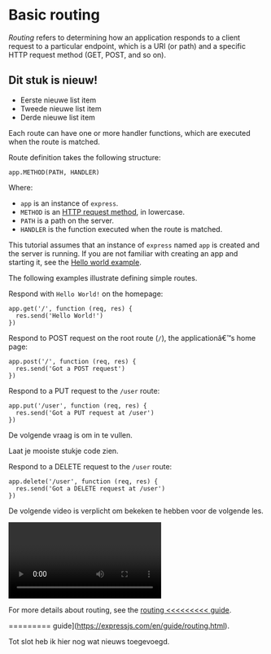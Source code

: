 # Basic routing

_Routing_ refers to determining how an application responds to a client request to a particular endpoint, which is a URI (or path) and a specific HTTP request method (GET, POST, and so on).

## Dit stuk is nieuw!

*   Eerste nieuwe list item
*   Tweede nieuwe list item
*   Derde nieuwe list item

Each route can have one or more handler functions, which are executed when the route is matched.

Route definition takes the following structure:

```
app.METHOD(PATH, HANDLER)
```

Where:

*   `app` is an instance of `express`.
*   `METHOD` is an [HTTP request method](https://en.wikipedia.org/wiki/Hypertext_Transfer_Protocol#Request_methods), in lowercase.
*   `PATH` is a path on the server.
*   `HANDLER` is the function executed when the route is matched.

This tutorial assumes that an instance of `express` named `app` is created and the server is running. If you are not familiar with creating an app and starting it, see the [Hello world example](https://expressjs.com/en/starter/hello-world.html).

The following examples illustrate defining simple routes.

Respond with `Hello World!` on the homepage:

```
app.get('/', function (req, res) {
  res.send('Hello World!')
})
```

Respond to POST request on the root route (`/`), the applicationâ€™s home page:

```
app.post('/', function (req, res) {
  res.send('Got a POST request')
})
```

Respond to a PUT request to the `/user` route:

```
app.put('/user', function (req, res) {
  res.send('Got a PUT request at /user')
})
```

<CodeExercise id="wrb9sGzjLz3aaaslyAgg" title="Express.js vraag" language="javascript" slider>
  
  De volgende vraag is om in te vullen.
  
  Laat je mooiste stukje code zien.
  
</CodeExercise>

Respond to a DELETE request to the `/user` route:

```
app.delete('/user', function (req, res) {
  res.send('Got a DELETE request at /user')
})
```

<Note>

De volgende video is verplicht om bekeken te hebben voor de volgende les.
  
<Video url="https://www.youtube.com/watch?v=L72fhGm1tfE" />
</Note>

For more details about routing, see the [routing 
<<<<<<<<<
 guide](https://expressjs.com/en/guide/routing.html).
 
=========
 guide](https://expressjs.com/en/guide/routing.html).

Tot slot heb ik hier nog wat nieuws toegevoegd. 
>>>>>>>>>
